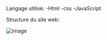 Langage utilisé: 
-Html
-css
-JavaScript

Structure du site web:

![image](https://github.com/user-attachments/assets/9d1630b6-b064-4c55-9e7e-b80e5cf6538a)
